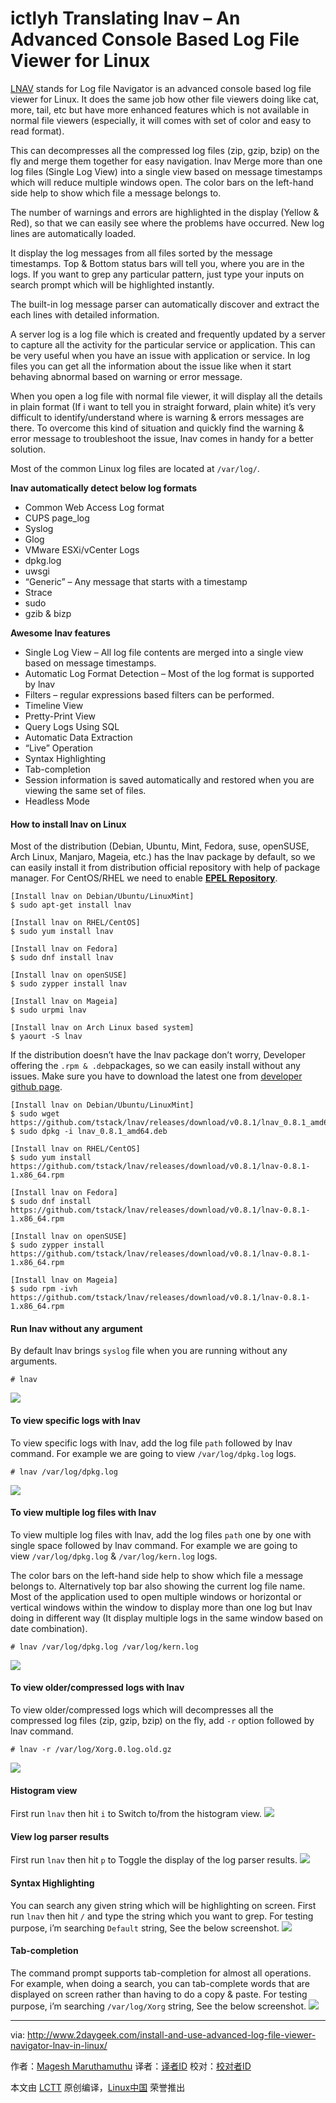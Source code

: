 ictlyh Translating
lnav – An Advanced Console Based Log File Viewer for Linux
============================================================

[LNAV][3] stands for Log file Navigator is an advanced console based log file viewer for Linux. It does the same job how other file viewers doing like cat, more, tail, etc but have more enhanced features which is not available in normal file viewers (especially, it will comes with set of color and easy to read format).

This can decompresses all the compressed log files (zip, gzip, bzip) on the fly and merge them together for easy navigation. lnav Merge more than one log files (Single Log View) into a single view based on message timestamps which will reduce multiple windows open. The color bars on the left-hand side help to show which file a message belongs to.

The number of warnings and errors are highlighted in the display (Yellow & Red), so that we can easily see where the problems have occurred. New log lines are automatically loaded.

It display the log messages from all files sorted by the message timestamps. Top & Bottom status bars will tell you, where you are in the logs. If you want to grep any particular pattern, just type your inputs on search prompt which will be highlighted instantly.

The built-in log message parser can automatically discover and extract the each lines with detailed information.

A server log is a log file which is created and frequently updated by a server to capture all the activity for the particular service or application. This can be very useful when you have an issue with application or service. In log files you can get all the information about the issue like when it start behaving abnormal based on warning or error message.

When you open a log file with normal file viewer, it will display all the details in plain format (If i want to tell you in straight forward, plain white) it’s very difficult to identify/understand where is warning & errors messages are there. To overcome this kind of situation and quickly find the warning & error message to troubleshoot the issue, lnav comes in handy for a better solution.

Most of the common Linux log files are located at `/var/log/`.

**lnav automatically detect below log formats**

*   Common Web Access Log format
*   CUPS page_log
*   Syslog
*   Glog
*   VMware ESXi/vCenter Logs
*   dpkg.log
*   uwsgi
*   “Generic” – Any message that starts with a timestamp
*   Strace
*   sudo
*   gzib & bizp

**Awesome lnav features**

*   Single Log View – All log file contents are merged into a single view based on message timestamps.
*   Automatic Log Format Detection – Most of the log format is supported by lnav
*   Filters – regular expressions based filters can be performed.
*   Timeline View
*   Pretty-Print View
*   Query Logs Using SQL
*   Automatic Data Extraction
*   “Live” Operation
*   Syntax Highlighting
*   Tab-completion
*   Session information is saved automatically and restored when you are viewing the same set of files.
*   Headless Mode

#### How to install lnav on Linux

Most of the distribution (Debian, Ubuntu, Mint, Fedora, suse, openSUSE, Arch Linux, Manjaro, Mageia, etc.) has the lnav package by default, so we can easily install it from distribution official repository with help of package manager. For CentOS/RHEL we need to enable **[EPEL Repository][1]**.

```
[Install lnav on Debian/Ubuntu/LinuxMint]
$ sudo apt-get install lnav

[Install lnav on RHEL/CentOS]
$ sudo yum install lnav

[Install lnav on Fedora]
$ sudo dnf install lnav

[Install lnav on openSUSE]
$ sudo zypper install lnav

[Install lnav on Mageia]
$ sudo urpmi lnav

[Install lnav on Arch Linux based system]
$ yaourt -S lnav
```

If the distribution doesn’t have the lnav package don’t worry, Developer offering the `.rpm & .deb`packages, so we can easily install without any issues. Make sure you have to download the latest one from [developer github page][4].

```
[Install lnav on Debian/Ubuntu/LinuxMint]
$ sudo wget https://github.com/tstack/lnav/releases/download/v0.8.1/lnav_0.8.1_amd64.deb
$ sudo dpkg -i lnav_0.8.1_amd64.deb

[Install lnav on RHEL/CentOS]
$ sudo yum install https://github.com/tstack/lnav/releases/download/v0.8.1/lnav-0.8.1-1.x86_64.rpm

[Install lnav on Fedora]
$ sudo dnf install https://github.com/tstack/lnav/releases/download/v0.8.1/lnav-0.8.1-1.x86_64.rpm

[Install lnav on openSUSE]
$ sudo zypper install https://github.com/tstack/lnav/releases/download/v0.8.1/lnav-0.8.1-1.x86_64.rpm

[Install lnav on Mageia]
$ sudo rpm -ivh https://github.com/tstack/lnav/releases/download/v0.8.1/lnav-0.8.1-1.x86_64.rpm
```

#### Run lnav without any argument

By default lnav brings `syslog` file when you are running without any arguments.

```
# lnav
```

[
 ![](http://www.2daygeek.com/wp-content/uploads/2017/01/lnav-advanced-log-file-viewer-1.png) 
][5]

#### To view specific logs with lnav

To view specific logs with lnav, add the log file `path` followed by lnav command. For example we are going to view `/var/log/dpkg.log` logs.

```
# lnav /var/log/dpkg.log
```

[
 ![](http://www.2daygeek.com/wp-content/uploads/2017/01/lnav-advanced-log-file-viewer-2.png) 
][6]

#### To view multiple log files with lnav

To view multiple log files with lnav, add the log files `path` one by one with single space followed by lnav command. For example we are going to view `/var/log/dpkg.log` & `/var/log/kern.log` logs.

The color bars on the left-hand side help to show which file a message belongs to. Alternatively top bar also showing the current log file name. Most of the application used to open multiple windows or horizontal or vertical windows within the window to display more than one log but lnav doing in different way (It display multiple logs in the same window based on date combination).

```
# lnav /var/log/dpkg.log /var/log/kern.log
```

[
 ![](http://www.2daygeek.com/wp-content/uploads/2017/01/lnav-advanced-log-file-viewer-3.png) 
][7]

#### To view older/compressed logs with lnav

To view older/compressed logs which will decompresses all the compressed log files (zip, gzip, bzip) on the fly, add `-r` option followed by lnav command.

```
# lnav -r /var/log/Xorg.0.log.old.gz
```

[
 ![](http://www.2daygeek.com/wp-content/uploads/2017/01/lnav-advanced-log-file-viewer-6.png) 
][8]

#### Histogram view

First run `lnav` then hit `i` to Switch to/from the histogram view.
[
 ![](http://www.2daygeek.com/wp-content/uploads/2017/01/lnav-advanced-log-file-viewer-4.png) 
][9]

#### View log parser results

First run `lnav` then hit `p` to Toggle the display of the log parser results.
[
 ![](http://www.2daygeek.com/wp-content/uploads/2017/01/lnav-advanced-log-file-viewer-5.png) 
][10]

#### Syntax Highlighting

You can search any given string which will be highlighting on screen. First run `lnav` then hit `/` and type the string which you want to grep. For testing purpose, i’m searching `Default` string, See the below screenshot.
[
 ![](http://www.2daygeek.com/wp-content/uploads/2017/01/lnav-advanced-log-file-viewer-7.png) 
][11]

#### Tab-completion

The command prompt supports tab-completion for almost all operations. For example, when doing a search, you can tab-complete words that are displayed on screen rather than having to do a copy & paste. For testing purpose, i’m searching `/var/log/Xorg` string, See the below screenshot.
[
 ![](http://www.2daygeek.com/wp-content/uploads/2017/01/lnav-advanced-log-file-viewer-8.png) 
][12]


--------------------------------------------------------------------------------

via: http://www.2daygeek.com/install-and-use-advanced-log-file-viewer-navigator-lnav-in-linux/

作者：[Magesh Maruthamuthu][a]
译者：[译者ID](https://github.com/译者ID)
校对：[校对者ID](https://github.com/校对者ID)

本文由 [LCTT](https://github.com/LCTT/TranslateProject) 原创编译，[Linux中国](https://linux.cn/) 荣誉推出

[a]:http://www.2daygeek.com/author/magesh/
[1]:http://www.2daygeek.com/install-enable-epel-repository-on-rhel-centos-scientific-linux-oracle-linux/
[2]:http://www.2daygeek.com/author/magesh/
[3]:http://lnav.org/
[4]:https://github.com/tstack/lnav/releases
[5]:http://www.2daygeek.com/wp-content/uploads/2017/01/lnav-advanced-log-file-viewer-1.png
[6]:http://www.2daygeek.com/wp-content/uploads/2017/01/lnav-advanced-log-file-viewer-2.png
[7]:http://www.2daygeek.com/wp-content/uploads/2017/01/lnav-advanced-log-file-viewer-3.png
[8]:http://www.2daygeek.com/wp-content/uploads/2017/01/lnav-advanced-log-file-viewer-6.png
[9]:http://www.2daygeek.com/wp-content/uploads/2017/01/lnav-advanced-log-file-viewer-4.png
[10]:http://www.2daygeek.com/wp-content/uploads/2017/01/lnav-advanced-log-file-viewer-5.png
[11]:http://www.2daygeek.com/wp-content/uploads/2017/01/lnav-advanced-log-file-viewer-7.png
[12]:http://www.2daygeek.com/wp-content/uploads/2017/01/lnav-advanced-log-file-viewer-8.png
